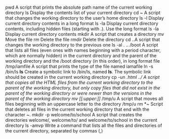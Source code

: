 pwd A script that prints the absolute path name of the current working directory
ls Display the contents list of your current directory
cd ~ A script that changes the working directory to the user’s home directory
ls -l Display current directory contents in a long format
ls -la Display current directory contents, including hidden files (starting with .). Use the long format
ls -la Display current directory contents
mkdir A script that creates a directory
mv Move the file
rm Delete the file
rmdir Delete the directory
cd ..A script that changes the working directory to the previous one
ls -al . .. /boot A script that lists all files (even ones with names beginning with a period character, which are normally hidden) in the current directory and the parent of the working directory and the /boot directory (in this order), in long format
file /tmp/iamfile A script that prints the type of the file named iamafile
ln -s /bin/ls __ls__ Create a symbolic link to /bin/ls, named __ls__. The symbolic link should be created in the current working directory
cp -un *.html ../ A script that copies all the HTML files from the current working directory to the parent of the working directory, but only copy files that did not exist in the parent of the working directory or were newer than the versions in the parent of the working directory
mv [[:upper:]]* /tmp/u A  script that moves all files beginning with an uppercase letter to the directory /tmp/u
rm *~ Script that deletes all files in the current working directory that end with the character ~.
mkdir -p welcome/to/school A script that creates the directories welcome/, welcome/to/ and welcome/to/school in the current directory
ls -amvp Write a command that lists all the files and directories of the current directory, separated by commas (,)
